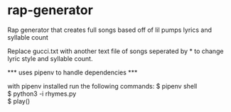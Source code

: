 # rap-generator
Rap generator that creates full songs based off of lil pumps lyrics and syllable count

Replace gucci.txt with another text file of songs seperated by * to change lyric style and syllable count. 

*** uses pipenv to handle dependencies ***

with pipenv installed run the following commands:
$ pipenv shell  
$ python3 -i rhymes.py  
$ play()  

